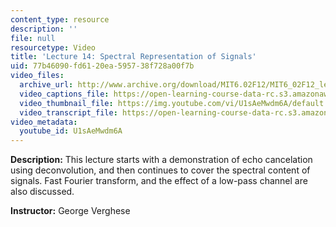 ```yaml
---
content_type: resource
description: ''
file: null
resourcetype: Video
title: 'Lecture 14: Spectral Representation of Signals'
uid: 77b46090-fd61-20ea-5957-38f728a00f7b
video_files:
  archive_url: http://www.archive.org/download/MIT6.02F12/MIT6_02F12_lec14_300k.mp4
  video_captions_file: https://open-learning-course-data-rc.s3.amazonaws.com/6-02-introduction-to-eecs-ii-digital-communication-systems-fall-2012/c2a29def6180511d98f2fa4b29d11055_U1sAeMwdm6A.vtt
  video_thumbnail_file: https://img.youtube.com/vi/U1sAeMwdm6A/default.jpg
  video_transcript_file: https://open-learning-course-data-rc.s3.amazonaws.com/6-02-introduction-to-eecs-ii-digital-communication-systems-fall-2012/c9651b26578f51a70b5c218f0161d275_U1sAeMwdm6A.pdf
video_metadata:
  youtube_id: U1sAeMwdm6A
---
```


**Description:** This lecture starts with a demonstration of echo cancelation using deconvolution, and then continues to cover the spectral content of signals. Fast Fourier transform, and the effect of a low-pass channel are also discussed.

**Instructor:** George Verghese